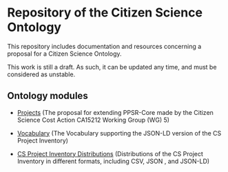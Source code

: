 # Repository of the Citizen Science Ontology

This repository includes documentation and resources concerning a proposal for a Citizen Science Ontology.

This work is still a draft. As such, it can be updated any time, and must be considered as unstable.

## Ontology modules

- [Projects](https://ec-jrc.github.io/citsci-ontology/prj/)
(The proposal for extending PPSR-Core made by the Citizen Science Cost Action CA15212 Working Group (WG) 5)

- [Vocabulary](https://ec-jrc.github.io/citsci-ontology/cs-inventory-vocabulary/)
 (The Vocabulary supporting the JSON-LD version of the CS Project Inventory)

- [CS Project Inventory Distributions](https://ec-jrc.github.io/citsci-ontology/distribution/)
(Distributions of the CS Project Inventory in different formats, including CSV, JSON , and JSON-LD)



